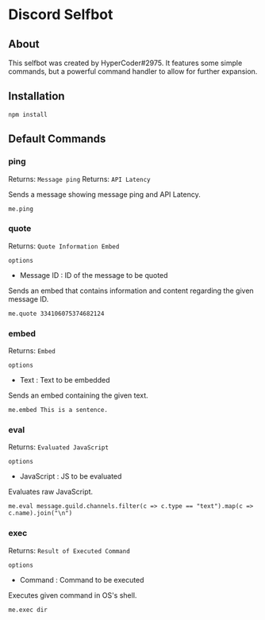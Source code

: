 # Discord Selfbot

## About
This selfbot was created by HyperCoder#2975. It features some simple commands, but a powerful command handler to allow for further expansion.

## Installation
```
npm install
```

## Default Commands
### ping
Returns: `Message ping`
Returns: `API Latency`

Sends a message showing message ping and API Latency.

```
me.ping
```

### quote
Returns: `Quote Information Embed`

`options`
*  Message ID : ID of the message to be quoted

Sends an embed that contains information and content regarding the given message ID.

```
me.quote 334106075374682124
```

### embed
Returns: `Embed`

`options`
*  Text : Text to be embedded

Sends an embed containing the given text.

```
me.embed This is a sentence.
```

### eval
Returns: `Evaluated JavaScript`

`options`
*  JavaScript : JS to be evaluated

Evaluates raw JavaScript.

```
me.eval message.guild.channels.filter(c => c.type == "text").map(c => c.name).join("\n")
```

### exec
Returns: `Result of Executed Command`

`options`
*  Command : Command to be executed

Executes given command in OS's shell.

```
me.exec dir
```